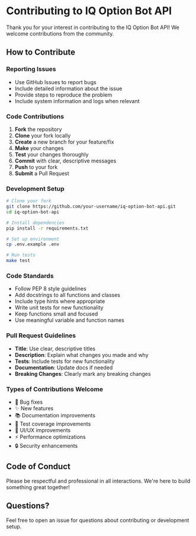 # Contributing to IQ Option Bot API

Thank you for your interest in contributing to the IQ Option Bot API! We welcome contributions from the community.

## How to Contribute

### Reporting Issues
- Use GitHub Issues to report bugs
- Include detailed information about the issue
- Provide steps to reproduce the problem
- Include system information and logs when relevant

### Code Contributions

1. **Fork** the repository
2. **Clone** your fork locally
3. **Create** a new branch for your feature/fix
4. **Make** your changes
5. **Test** your changes thoroughly
6. **Commit** with clear, descriptive messages
7. **Push** to your fork
8. **Submit** a Pull Request

### Development Setup

```bash
# Clone your fork
git clone https://github.com/your-username/iq-option-bot-api.git
cd iq-option-bot-api

# Install dependencies
pip install -r requirements.txt

# Set up environment
cp .env.example .env

# Run tests
make test
```

### Code Standards

- Follow PEP 8 style guidelines
- Add docstrings to all functions and classes
- Include type hints where appropriate
- Write unit tests for new functionality
- Keep functions small and focused
- Use meaningful variable and function names

### Pull Request Guidelines

- **Title**: Use clear, descriptive titles
- **Description**: Explain what changes you made and why
- **Tests**: Include tests for new functionality
- **Documentation**: Update docs if needed
- **Breaking Changes**: Clearly mark any breaking changes

### Types of Contributions Welcome

- 🐛 Bug fixes
- ✨ New features
- 📚 Documentation improvements
- 🧪 Test coverage improvements
- 🎨 UI/UX improvements
- ⚡ Performance optimizations
- 🔒 Security enhancements

## Code of Conduct

Please be respectful and professional in all interactions. We're here to build something great together!

## Questions?

Feel free to open an issue for questions about contributing or development setup.